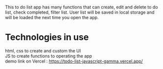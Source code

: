This to do list app has many functions that can create, edit and delete to do list, check completed, filter list. User list will be saved in local storage and will be loaded the next time you open the app.

# Technologies in use

html, css to create and custom the UI
<br/>
JS to create functions to operating the app
<br/>
demo link on Vercel : https://todo-list-javascript-gamma.vercel.app/
